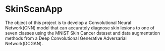 # SkinScanApp
The object of this project is to develop a Convolutional Neural Network(CNN) model that can accurately diagnose skin lesions to one of seven classes using the MNIST Skin Cancer dataset and data augmentation methods from a Deep Convolutional Generative Adversarial Network(DCGAN).
